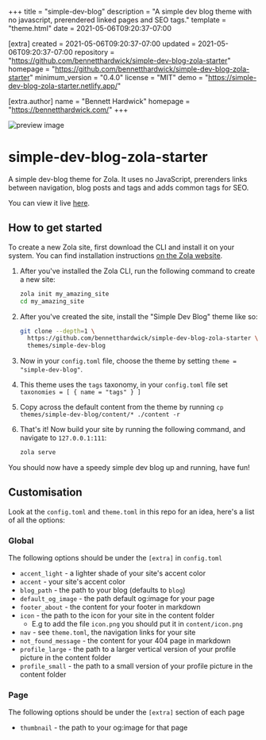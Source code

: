 
+++
title = "simple-dev-blog"
description = "A simple dev blog theme with no javascript, prerendered linked pages and SEO tags."
template = "theme.html"
date = 2021-05-06T09:20:37-07:00

[extra]
created = 2021-05-06T09:20:37-07:00
updated = 2021-05-06T09:20:37-07:00
repository = "https://github.com/bennetthardwick/simple-dev-blog-zola-starter"
homepage = "https://github.com/bennetthardwick/simple-dev-blog-zola-starter"
minimum_version = "0.4.0"
license = "MIT"
demo = "https://simple-dev-blog-zola-starter.netlify.app/"

[extra.author]
name = "Bennett Hardwick"
homepage = "https://bennetthardwick.com/"
+++        

![preview image](https://i.imgur.com/IWoJtkF.png)

# simple-dev-blog-zola-starter

A simple dev-blog theme for Zola. It uses no JavaScript, prerenders links between navigation, blog posts and tags and adds common tags for SEO.

You can view it live [here](https://simple-dev-blog-zola-starter.netlify.app/).

## How to get started

To create a new Zola site, first download the CLI and install it on your system.
You can find installation instructions [on the Zola website](https://www.getzola.org/documentation/getting-started/installation/).

1. After you've installed the Zola CLI, run the following command to create a new site:

   ```sh
   zola init my_amazing_site
   cd my_amazing_site
   ```

2. After you've created the site, install the "Simple Dev Blog" theme like so:

   ```sh
   git clone --depth=1 \
     https://github.com/bennetthardwick/simple-dev-blog-zola-starter \
     themes/simple-dev-blog
   ```

3. Now in your `config.toml` file, choose the theme by setting `theme = "simple-dev-blog"`.

4. This theme uses the `tags` taxonomy, in your `config.toml` file set `taxonomies = [ { name = "tags" } ]`

5. Copy across the default content from the theme by running `cp themes/simple-dev-blog/content/* ./content -r`

6. That's it! Now build your site by running the following command, and navigate to `127.0.0.1:111`:

   ```sh
   zola serve
   ```

You should now have a speedy simple dev blog up and running, have fun!

## Customisation

Look at the `config.toml` and `theme.toml` in this repo for an idea, here's a list of all the options:

### Global

The following options should be under the `[extra]` in `config.toml`

- `accent_light` - a lighter shade of your site's accent color
- `accent` - your site's accent color
- `blog_path` - the path to your blog (defaults to `blog`)
- `default_og_image` - the path default og:image for your page
- `footer_about` - the content for your footer in markdown
- `icon` - the path to the icon for your site in the content folder
  - E.g to add the file `icon.png` you should put it in `content/icon.png`
- `nav` - see `theme.toml`, the navigation links for your site
- `not_found_message` - the content for your 404 page in markdown
- `profile_large` - the path to a larger vertical version of your profile picture in the content folder
- `profile_small` - the path to a small version of your profile picture in the content folder

### Page

The following options should be under the `[extra]` section of each page

- `thumbnail` - the path to your og:image for that page

        